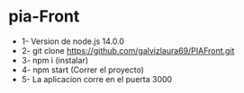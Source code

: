 # pia-Front
- 1- Version de node.js 14.0.0
- 2- git clone https://github.com/galvizlaura69/PIAFront.git
- 3- npm i (instalar)
- 4- npm start (Correr el proyecto)
- 5- La aplicacion corre en el puerta 3000
